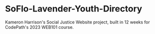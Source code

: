 # SoFlo-Lavender-Youth-Directory
Kameron Harrison's Social Justice Website project, built in 12 weeks for CodePath's 2023 WEB101 course. 
